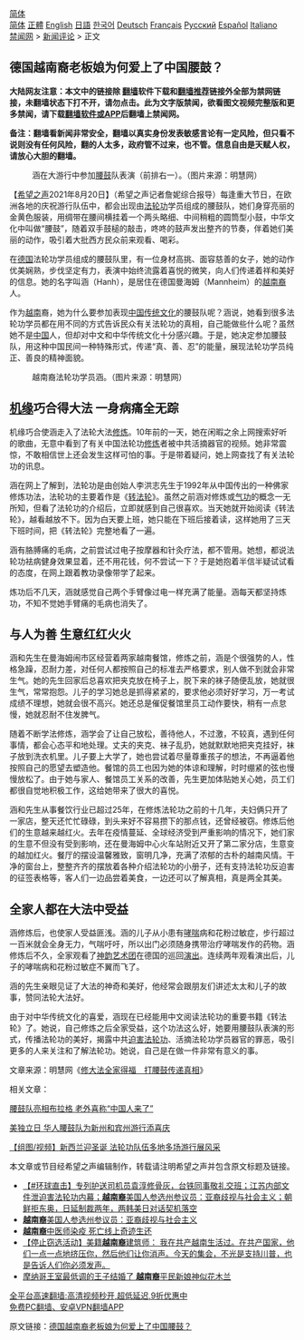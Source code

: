  <!-- 面包屑导航 --> <div class="breadcrumb"><!-- GTranslate: https://gtranslate.io/ -->  <div class="switcher notranslate">  <div class="selected">  <a href="#" onclick="return false;"> 简体</a>  </div>  <div class="option">  <a href="https://www.bannedbook.org" onclick="doGTranslate('zh-CN|zh-CN');jQuery('div.switcher div.selected a').html(jQuery(this).html());return false;" title="简体中文" class="nturl selected"> 简体</a>  <a href="https://www.bannedbook.org/zh-tw/" onclick="doGTranslate('zh-CN|zh-TW');jQuery('div.switcher div.selected a').html(jQuery(this).html());return false;" title="繁體中文" class="nturl"> 正體</a>  <a href="https://www.bannedbook.org/en/" onclick="doGTranslate('zh-CN|en');jQuery('div.switcher div.selected a').html(jQuery(this).html());return false;" title="English" class="nturl"> English</a>  <a href="https://www.bannedbook.org/ja/" onclick="doGTranslate('zh-CN|ja');jQuery('div.switcher div.selected a').html(jQuery(this).html());return false;" title="日本語" class="nturl"> 日語</a>  <a href="https://www.bannedbook.org/ko/" onclick="doGTranslate('zh-CN|ko');jQuery('div.switcher div.selected a').html(jQuery(this).html());return false;" title="한국어" class="nturl"> 한국어</a>  <a href="https://www.bannedbook.org/de/" onclick="doGTranslate('zh-CN|de');jQuery('div.switcher div.selected a').html(jQuery(this).html());return false;" title="Deutsch" class="nturl"> Deutsch</a>  <a href="https://www.bannedbook.org/fr/" onclick="doGTranslate('zh-CN|fr');jQuery('div.switcher div.selected a').html(jQuery(this).html());return false;" title="Français" class="nturl"> Français</a>  <a href="https://www.bannedbook.org/ru/" onclick="doGTranslate('zh-CN|ru');jQuery('div.switcher div.selected a').html(jQuery(this).html());return false;" title="Русский" class="nturl"> Русский</a>  <a href="https://www.bannedbook.org/es/" onclick="doGTranslate('zh-CN|es');jQuery('div.switcher div.selected a').html(jQuery(this).html());return false;" title="Español" class="nturl"> Español</a>  <a href="https://www.bannedbook.org/it/" onclick="doGTranslate('zh-CN|it');jQuery('div.switcher div.selected a').html(jQuery(this).html());return false;" title="Italiano" class="nturl"> Italiano</a>  </div>  </div>      <div class='breadcrumb-sub'><!-- Breadcrumb NavXT 6.3.0 --> <a href="https://www.bannedbook.org/" class="home">禁闻网</a> &gt; <a href="https://www.bannedbook.org/bnews/comments/" class="category">新闻评论</a> &gt; 正文</div></div><h2>德国越南裔老板娘为何爱上了中国腰鼓？</h2> <p class="notice"><b>大陆网友注意：本文中的链接除 <a href="https://github.com/bannedbook/fanqiang" >翻墙</a>软件下载和<a href="https://github.com/killgcd/justmysocks/blob/master/README.md">翻墙推荐</a>链接外全部为禁网链接，未翻墙状态下打不开，请勿点击。此为文字版禁闻，欲看图文视频完整版和更多禁闻，请下载<a href="https://github.com/bannedbook/fanqiang">翻墙软件或APP</a>后翻墙上禁闻网。</p><p>备注：翻墙看新闻非常安全，翻墙以真实身份发表敏感言论有一定风险，但只看不说则没有任何风险，翻的人太多，政府管不过来，也不管。信息自由是天赋人权，请放心大胆的翻墙。</b></p>  <div class="entry"> <figure> <p><figcaption>涵在大游行中参加<a href="https://www.bannedbook.org/bnews/tag/%E8%85%B0%E9%BC%93/" class="st_tag internal_tag" rel="tag" title="标签 腰鼓 下的日志">腰鼓</a>队表演（前排右一）。（图片来源：明慧网）</figcaption></figure> <p>【<span class='wp_keywordlink_affiliate'><a href="https://www.soundofhope.org" title="希望之声" target="_blank">希望之声</a></span>2021年8月20日】（希望之声记者詹妮综合报导）每逢重大节日，在欧洲各地的庆祝游行队伍中，都会出现由<a href="https://www.bannedbook.org/bnews/tag/%e6%b3%95%e8%bd%ae%e5%8a%9f/" class="st_tag internal_tag" rel="tag" title="标签 法轮功 下的日志">法轮功</a>学员组成的腰鼓队，她们身穿亮丽的金黄色服装，用绸带在腰间横挂着一个两头略细、中间稍粗的圆筒型小鼓，中华文化中叫做“腰鼓”，随着双手鼓槌的敲击，咚咚的鼓声发出整齐的节奏，伴着她们美丽的动作，吸引着大批西方民众前来观看、喝彩。</p> <p>在<a href="https://www.bannedbook.org/bnews/tag/%e5%be%b7%e5%9b%bd/" class="st_tag internal_tag" rel="tag" title="标签 德国 下的日志">德国</a>法轮功学员组成的腰鼓队里，有一位身材高挑、面容慈善的女子，她的动作优美娴熟，步伐坚定有力，表演中始终流露着喜悦的微笑，向人们传递着祥和美好的信息。她的名字叫涵（Hanh），是居住在德国曼海姆（Mannheim）的<a href="https://www.bannedbook.org/bnews/tag/%E8%B6%8A%E5%8D%97%E8%A3%94/" class="st_tag internal_tag" rel="tag" title="标签 越南裔 下的日志">越南裔</a>人。</p> <p>作为<a href="https://www.bannedbook.org/bnews/tag/%e8%b6%8a%e5%8d%97/" class="st_tag internal_tag" rel="tag" title="标签 越南 下的日志">越南</a>裔，她为什么要参加表现<span class='wp_keywordlink_affiliate'><a href="https://www.bannedbook.org/" title="中国" target="_blank">中国</a></span><span class='wp_keywordlink_affiliate'><a href="https://www.bannedbook.org/bnews/tculture/" title="传统文化" target="_blank">传统文化</a></span>的腰鼓队呢？涵说，她看到很多法轮功学员都在用不同的方式告诉民众有关法轮功的真相，自己能做些什么呢？虽然她不是<a href="https://www.bannedbook.org/bnews/tag/%E4%B8%AD%E5%9B%BD/" class="st_tag internal_tag" rel="tag" title="标签 中国 下的日志">中国</a>人，但却对中文和中华传统文化十分感兴趣。于是，她决定参加腰鼓队，用这种中国民间一种特殊形式，传递“真、善、忍”的能量，展现法轮功学员纯正、善良的精神面貌。</p> <figure><figcaption>越南裔法轮功学员涵。（图片来源：明慧网）</figcaption></figure> <h2><span class='wp_keywordlink'><a href="https://www.bannedbook.org/forum11/topic248.html" title="禁片：情为何物？生死相许？自由电影《机缘》下载、在线观看" target="_blank">机缘</a></span>巧合得大法 一身病痛全无踪</h2> <p>机缘巧合使涵走入了法轮大法<span class='wp_keywordlink'><a href="https://www.qi-gong.me/" title="气功修炼网" target="_blank">修炼</a></span>。10年前的一天，她在闲暇之余上网搜索好听的歌曲，无意中看到了有关中国法轮功<a href="https://www.bannedbook.org/bnews/tag/%e4%bf%ae%e7%82%bc/" class="st_tag internal_tag" rel="tag" title="标签 修炼 下的日志">修炼</a>者被中共活摘器官的视频。她非常震惊，不敢相信世上还会发生这样可怕的事。于是带着疑问，她上网查找了有关法轮功的讯息。</p> <p>涵在网上了解到，法轮功是由创始人李洪志先生于1992年从中国传出的一种佛家修炼功法，法轮功的主要着作是《<span class='wp_keywordlink'><a href="https://gb.falundafa.org/chigb/zfl.htm" title="《转法轮》" target="_blank">转法轮</a></span>》。虽然之前涵对修炼或<span class='wp_keywordlink'><a href="https://www.qi-gong.me/" title="气功修炼网" target="_blank">气功</a></span>的概念一无所知，但看了法轮功的介绍后，立即就感到自己很喜欢。当天她就开始阅读《转法轮》，越看越放不下。因为白天要上班，她只能在下班后接着读，这样她用了三天下班时间，把《转法轮》完整地看了一遍。</p>  <p>涵有胳膊痛的毛病，之前尝试过电子按摩器和针灸疗法，都不管用。她想，都说法轮功袪病健身效果显着，还不用花钱，何不尝试一下？于是她抱着半信半疑试试看的态度，在网上跟着教功录像带学了起来。</p> <p>炼功后不几天，涵就感觉自己两个手臂像过电一样充满了能量。涵每天都坚持炼功，不知不觉她手臂痛的毛病也消失了。</p> <h2>与人为善 生意红红火火</h2> <p>涵和先生在曼海姆闹市区经营着两家越南餐馆，修炼之前，涵是个很强势的人，性格急躁，忍耐力差，对任何人都按照自己的标准去严格要求，别人做不到就会非常生气。她的先生回家后总喜欢把夹克放在椅子上，脱下来的袜子随便乱放，她就很生气，常常抱怨。儿子的学习她总是抓得紧紧的，要求他必须好好学习，万一考试成绩不理想，她就会很不高兴。她还总是催促餐馆里员工动作要快，稍有一点怠慢，她就忍耐不住发脾气。</p> <p>随着不断学法修炼，涵学会了让自己放松，善待他人，不过激，不较真，遇到任何事情，都会心态平和地处理。丈夫的夹克、袜子乱扔，她就默默地把夹克挂好，袜子放到洗衣机里。儿子要上大学了，她也尝试着尽量尊重孩子的想法，不再逼着他按照自己的愿望去塑造他。餐馆的员工也因为她的体谅和理解，时时绷紧的弦也慢慢放松了。由于她与家人、餐馆员工关系的改善，先生更加体贴她关心她，员工们都很自觉地积极工作，这给她带来了很大的喜悦。</p> <p>涵和先生从事餐饮行业已超过25年，在修炼法轮功之前的十几年，夫妇俩只开了一家店，整天还忙忙碌碌，到头来好不容易攒下的那点钱，还曾经被窃。修炼后他们的生意越来越红火。去年在疫情蔓延、全球经济受到严重影响的情况下，她们家的生意不但没有受到影响，还在曼海姆中心火车站附近又开了第二家分店，生意变的越加红火。餐厅的摆设温馨雅致，窗明几净，充满了浓郁的古朴的越南风情。干净的窗台上，整整齐齐的摆放着各种介绍法轮功的小册子，还有支持法轮功反迫害的征签表格等，客人们一边品尝着美食，一边还可以了解真相，真是两全其美。</p>  <h2>全家人都在大法中受益</h2> <p>涵修炼后，也使家人受益匪浅。涵的儿子从小患有<a href="https://www.bannedbook.org/bnews/tag/%E5%93%AE%E5%96%98/" class="st_tag internal_tag" rel="tag" title="标签 哮喘 下的日志">哮喘</a>病和花粉过敏症，步行超过一百米就会全身无力，气喘吁吁，所以出门必须随身携带治疗哮喘发作的药物。涵修炼后不久，全家观看了<span class='wp_keywordlink_affiliate'><a href="https://zh-cn.shenyunperformingarts.org/" title="神韵" target="_blank">神韵</a></span><span class='wp_keywordlink_affiliate'><a href="https://zh-cn.shenyunperformingarts.org/" title="艺术团" target="_blank">艺术团</a></span>在德国的巡回<span class='wp_keywordlink_affiliate'><a href="https://zh-cn.shenyunperformingarts.org/" title="演出" target="_blank">演出</a></span>。连续两年观看演出后，儿子的哮喘病和花粉过敏症不翼而飞了。</p> <p>涵的先生亲眼见证了大法的神奇和美好，他经常会跟朋友们讲述太太和儿子的故事，赞同法轮大法好。</p> <p>由于对中华传统文化的喜爱，涵现在已经能用中文阅读法轮功的重要书籍《转法轮》了。她说，自己修炼之后全家受益，这个功法这么好，她要用腰鼓队表演的形式，传播法轮功的美好，揭露中共<span class='wp_keywordlink'><a href="https://www.bannedbook.org/forum11/topic278.html" title="评江泽民与中共相互利用迫害法轮功" target="_blank">迫害法轮功</a></span>、活摘法轮功学员器官的罪恶，吸引更多的人来关注和了解法轮功。她说，自己是在做一件非常有意义的事。</p> <p>文章来源：明慧网《<a href="https://www.minghui.org/mh/articles/2021/8/15/%E4%BF%AE%E5%A4%A7%E6%B3%95%E5%85%A8%E5%AE%B6%E5%BE%97%E7%A6%8F-%E6%89%93%E8%85%B0%E9%BC%93%E4%BC%A0%E9%80%92%E7%9C%9F%E7%9B%B8-429527.html">修大法全家得福　打腰鼓传递真相</a>》</p> <p>相关文章：</p>  <p><a href="https://www.soundofhope.org/post/266836?lang=b5">腰鼓队亮相布拉格 老外喜称“中国人来了”</a></p> <p><a href="https://www.soundofhope.org/post/522956">美独立日 华人腰鼓队为新州和宾州游行添喜庆</a></p> <p><a href="https://www.soundofhope.org/post/320992?lang=b5">【组图/视频】新西兰迎圣诞 法轮功队伍多地多场游行展风采</a></p> <p>本文章或节目经希望之声编辑制作，转载请注明希望之声并包含原文标题及链接。 </p> <ul class='op-related-articles' title='相关阅读'> <li><a href='https://www.bannedbook.org/bnews/bannedvideo/20210407/1521026.html' target='_blank'>【#环球直击】专列护送司机员袁淳修骨灰，台铁同事敬礼交班；江苏内部文件泄迫害法轮功内幕；<b>越南裔</b>美国人参选州参议员：亚裔歧视与社会主义；朝鲜拒东奥，日延制裁两年，两韩美日对话契机落空</a></li> <li><a href='https://www.bannedbook.org/bnews/bannedvideo/20210407/1520977.html' target='_blank'><b>越南裔</b>美国人参选州参议员：亚裔歧视与社会主义</a></li> <li><a href='https://www.bannedbook.org/bnews/comments/20210131/1478403.html' target='_blank'><b>越南裔</b>中医师染疫 死亡线上奇迹生还</a></li> <li><a href='https://www.bannedbook.org/bnews/bannedvideo/20201201/1440253.html' target='_blank'>【停止窃选活动】美籍<b>越南裔</b>建筑师： 我在共产越南生活过。在共产国家，他们一点一点地挤压你，然后他们让你消声。今天的集会，不光是支持川普，也是告诉人们你必须发声。</a></li> <li><a href='https://www.bannedbook.org/bnews/yule/20190809/1171986.html' target='_blank'>摩纳哥王室最低调的王子结婚了 <b>越南裔</b>平民新娘神似花木兰</a></li> </ul> <p class="texttj"> <a href="https://github.com/bannedbook/fanqiang/wiki/V2ray%E6%9C%BA%E5%9C%BA" target="_blank">全平台高速翻墙:高清视频秒开,超低延迟,9折优惠中</a><br/> <a href="https://github.com/bannedbook/fanqiang/wiki/%E7%A6%81%E9%97%BB%E7%BD%91%E5%AE%89%E5%8D%93%E7%BF%BB%E5%A2%99%E6%96%B0%E9%97%BBAPP" target="_blank">免费PC翻墙、安卓VPN翻墙APP</a></p> <p>原文链接：<a class="src_link"  href="https://www.soundofhope.org/post/537257" target="_blank">德国越南裔老板娘为何爱上了中国腰鼓？</a></p><a name='sharetosocial'></a>  <div style="margin-bottom:5px;padding-bottom:5px;clear:both"> <div id="archive-pix-1" class="banner-ads"> <!-- AuctionX Display platform tag START --> <div id="26318x728x90x621x_ADSLOT2" clicktrack="%%CLICK_URL_ESC%%"></div> <!-- AuctionX Display platform tag END --> </div> <div id="archive-pix-2" class="banner-ads"> <!-- AuctionX Display platform tag START --> <div id="26315x300x250x621x_ADSLOT2" clicktrack="%%CLICK_URL_ESC%%"></div> <!-- AuctionX Display platform tag END --> </div> </div>  <div id="archive-pix-1" class="banner-ads"> <!-- AuctionX Display platform tag START --> <div id="26318x728x90x621x_ADSLOT3" clicktrack="%%CLICK_URL_ESC%%"></div> <!-- AuctionX Display platform tag END --> </div> </div><!--END ENTRY--> 